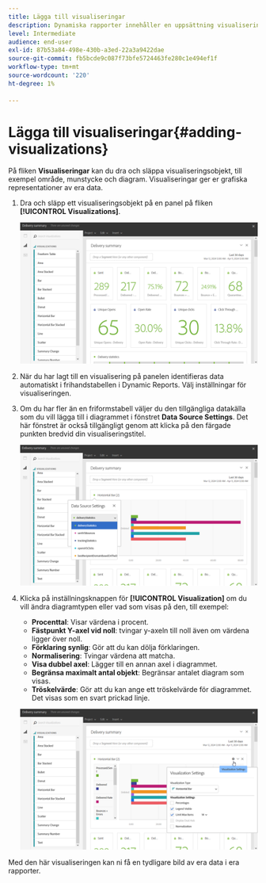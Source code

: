 ```yaml
---
title: Lägga till visualiseringar
description: Dynamiska rapporter innehåller en uppsättning visualiseringar som lägger till en grafisk representation i rapporten.
level: Intermediate
audience: end-user
exl-id: 87b53a84-498e-430b-a3ed-22a3a9422dae
source-git-commit: fb5bcde9c087f73bfe5724463fe280c1e494ef1f
workflow-type: tm+mt
source-wordcount: '220'
ht-degree: 1%

---
```


# Lägga till visualiseringar{#adding-visualizations}

På fliken **Visualiseringar** kan du dra och släppa visualiseringsobjekt, till exempel område, munstycke och diagram. Visualiseringar ger er grafiska representationer av era data.

1. Dra och släpp ett visualiseringsobjekt på en panel på fliken **[!UICONTROL Visualizations]**.

   ![](assets/dynamic_report_visualization_1.png)

1. När du har lagt till en visualisering på panelen identifieras data automatiskt i frihandstabellen i Dynamic Reports. Välj inställningar för visualiseringen.
1. Om du har fler än en friformstabell väljer du den tillgängliga datakälla som du vill lägga till i diagrammet i fönstret **Data Source Settings**. Det här fönstret är också tillgängligt genom att klicka på den färgade punkten bredvid din visualiseringstitel.

   ![](assets/dynamic_report_visualization_2.png)

1. Klicka på inställningsknappen för **[!UICONTROL Visualization]** om du vill ändra diagramtypen eller vad som visas på den, till exempel:

   * **Procenttal**: Visar värdena i procent.
   * **Fästpunkt Y-axel vid noll**: tvingar y-axeln till noll även om värdena ligger över noll.
   * **Förklaring synlig**: Gör att du kan dölja förklaringen.
   * **Normalisering**: Tvingar värdena att matcha.
   * **Visa dubbel axel**: Lägger till en annan axel i diagrammet.
   * **Begränsa maximalt antal objekt**: Begränsar antalet diagram som visas.
   * **Tröskelvärde**: Gör att du kan ange ett tröskelvärde för diagrammet. Det visas som en svart prickad linje.

   ![](assets/dynamic_report_visualization_3.png)

Med den här visualiseringen kan ni få en tydligare bild av era data i era rapporter.
